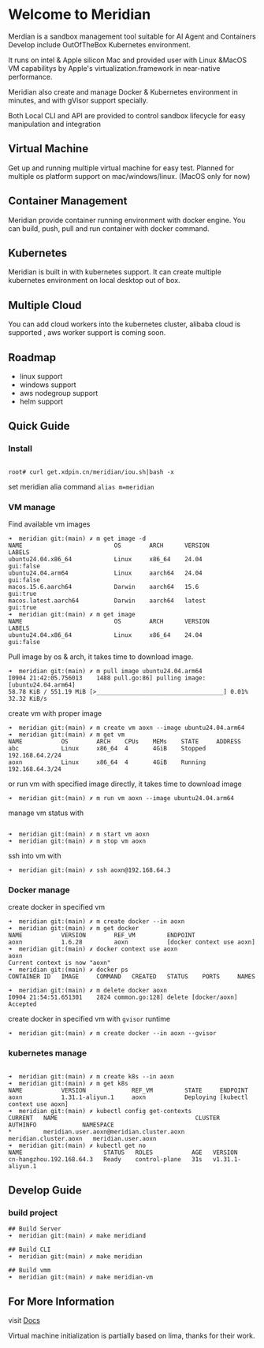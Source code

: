 # Welcome to Meridian

Merdian is a sandbox management tool suitable for AI Agent and  Containers Develop include OutOfTheBox Kubernetes environment.

It runs on intel & Apple silicon Mac and provided user with Linux &MacOS VM capabilitys by Apple's  virtualization.framework in near-native performance.

Meridian also create and manage Docker & Kubernetes environment in minutes, and with gVisor support specially.

Both Local CLI and API are provided to control sandbox lifecycle for easy  manipulation and integration

## Virtual Machine
Get up and running multiple virtual machine for easy test. 
Planned for multiple os platform support on mac/windows/linux. (MacOS only for now)

## Container Management
Meridian provide container running environment with docker engine. You can build, push, pull and run container with docker command.

## Kubernetes
Meridian is built in with kubernetes support. It can create multiple kubernetes environment on local desktop out of box.

## Multiple Cloud
You can add cloud workers into the kubernetes cluster, alibaba cloud is supported , aws worker support is coming soon.


## Roadmap
- linux support
- windows support
- aws nodegroup support
- helm support

## Quick Guide

### Install

```shell

root# curl get.xdpin.cn/meridian/iou.sh|bash -x
```

set meridian alia command `alias m=meridian`

### VM manage

Find available vm images

```shell
➜  meridian git:(main) ✗ m get image -d
NAME                          OS        ARCH      VERSION        LABELS         
ubuntu24.04.x86_64            Linux     x86_64    24.04          gui:false      
ubuntu24.04.arm64             Linux     aarch64   24.04          gui:false      
macos.15.6.aarch64            Darwin    aarch64   15.6           gui:true       
macos.latest.aarch64          Darwin    aarch64   latest         gui:true       
➜  meridian git:(main) ✗ m get image
NAME                          OS        ARCH      VERSION        LABELS         
ubuntu24.04.x86_64            Linux     x86_64    24.04          gui:false  

```

Pull image by os & arch, it takes time to download image.

```shell
➜  meridian git:(main) ✗ m pull image ubuntu24.04.arm64
I0904 21:42:05.756013    1488 pull.go:86] pulling image: [ubuntu24.04.arm64]
58.78 KiB / 551.19 MiB [>____________________________________] 0.01% 32.32 KiB/s

```

create vm with proper image

```shell
➜  meridian git:(main) ✗ m create vm aoxn --image ubuntu24.04.arm64
➜  meridian git:(main) ✗ m get vm
NAME           OS        ARCH    CPUs    MEMs    STATE     ADDRESS             
abc            Linux     x86_64  4       4GiB    Stopped   192.168.64.2/24     
aoxn           Linux     x86_64  4       4GiB    Running   192.168.64.3/24  
```

or run vm with specified image directly, it takes time to download image

```shell
➜  meridian git:(main) ✗ m run vm aoxn --image ubuntu24.04.arm64
```

manage vm status with
```shell

➜  meridian git:(main) ✗ m start vm aoxn
➜  meridian git:(main) ✗ m stop vm aoxn 
```

ssh into vm with 
```shell
➜  meridian git:(main) ✗ ssh aoxn@192.168.64.3
```

### Docker manage

create docker in specified vm 

```shell
➜  meridian git:(main) ✗ m create docker --in aoxn 
➜  meridian git:(main) ✗ m get docker
NAME           VERSION        REF_VM         ENDPOINT                      
aoxn           1.6.28         aoxn           [docker context use aoxn]     
➜  meridian git:(main) ✗ docker context use aoxn
aoxn
Current context is now "aoxn"
➜  meridian git:(main) ✗ docker ps              
CONTAINER ID   IMAGE     COMMAND   CREATED   STATUS    PORTS     NAMES

➜  meridian git:(main) ✗ m delete docker aoxn
I0904 21:54:51.651301    2824 common.go:128] delete [docker/aoxn] Accepted

```

create docker in specified vm with `gvisor` runtime

```shell
➜  meridian git:(main) ✗ m create docker --in aoxn --gvisor
```

### kubernetes manage

```shell

➜  meridian git:(main) ✗ m create k8s --in aoxn 
➜  meridian git:(main) ✗ m get k8s
NAME           VERSION             REF_VM         STATE     ENDPOINT                      
aoxn           1.31.1-aliyun.1     aoxn           Deploying [kubectl context use aoxn]  
➜  meridian git:(main) ✗ kubectl config get-contexts
CURRENT   NAME                                       CLUSTER                 AUTHINFO             NAMESPACE
*         meridian.user.aoxn@meridian.cluster.aoxn   meridian.cluster.aoxn   meridian.user.aoxn   
➜  meridian git:(main) ✗ kubectl get no 
NAME                       STATUS   ROLES           AGE   VERSION
cn-hangzhou.192.168.64.3   Ready    control-plane   31s   v1.31.1-aliyun.1

```

## Develop Guide

### build project

```shell
## Build Server
➜  meridian git:(main) ✗ make meridiand 

## Build CLI
➜  meridian git:(main) ✗ make meridian

## Build vmm 
➜  meridian git:(main) ✗ make meridian-vm
```

## For More Information
visit [Docs](https://aoxn.github.io/meridian-docs/)

Virtual machine initialization is partially based on lima, thanks for their work.

